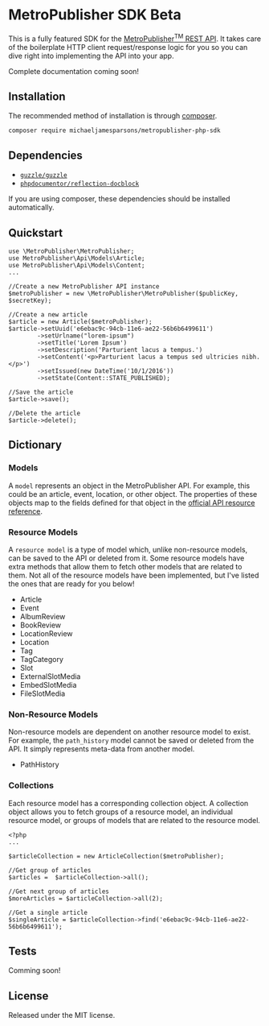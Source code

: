 
# MetroPublisher SDK Beta

This is a fully featured SDK for the [MetroPublisher<sup>TM</sup> REST API](https://api.metropublisher.com/index.html). It takes care of the boilerplate HTTP client request/response logic for you so you can dive right into implementing the API into your app.

Complete documentation coming soon!

## Installation

The recommended method of installation is through [composer](https://getcomposer.org).

    composer require michaeljamesparsons/metropublisher-php-sdk

## Dependencies

* [`guzzle/guzzle`](https://github.com/guzzle/guzzle)
* [`phpdocumentor/reflection-docblock`](https://github.com/phpDocumentor/ReflectionDocBlock)

If you are using composer, these dependencies should be installed automatically.

## Quickstart

    use \MetroPublisher\MetroPublisher;
    use MetroPublisher\Api\Models\Article;
    use MetroPublisher\Api\Models\Content;
    ...
    
    //Create a new MetroPublisher API instance
    $metroPublisher = new \MetroPublisher\MetroPublisher($publicKey, $secretKey);
    
    //Create a new article
    $article = new Article($metroPublisher);
    $article->setUuid('e6ebac9c-94cb-11e6-ae22-56b6b6499611')
            ->setUrlname("lorem-ipsum")
            ->setTitle('Lorem Ipsum')
            ->setDescription('Parturient lacus a tempus.')
            ->setContent('<p>Parturient lacus a tempus sed ultricies nibh.</p>')
            ->setIssued(new DateTime('10/1/2016'))
            ->setState(Content::STATE_PUBLISHED);
    
    //Save the article
    $article->save();
    
    //Delete the article
    $article->delete();

## Dictionary

### Models
A `model` represents an object in the MetroPublisher API. For example, this could be an article, event, location, or other object. The properties of these objects map to the fields defined for that object in the [official API resource reference](https://api.metropublisher.com/resources/index.html).

### Resource Models
A `resource model` is a type of model which, unlike non-resource models, can be saved to the API or deleted from it. Some resource models have extra methods that allow them to fetch other models that are related to them. Not all of the resource models have been implemented, but I've listed the ones that are ready for you below!

* Article
* Event
* AlbumReview
* BookReview
* LocationReview
* Location
* Tag
* TagCategory
* Slot
* ExternalSlotMedia
* EmbedSlotMedia
* FileSlotMedia

### Non-Resource Models
Non-resource models are dependent on another resource model to exist. For example, the `path_history` model cannot be saved or deleted from the API. It simply represents meta-data from another model.

* PathHistory

### Collections

Each resource model has a corresponding collection object. A collection object allows you to fetch groups of a resource model, an individual resource model, or groups of models that are related to the resource model.
    
    <?php
    ... 
    
    $articleCollection = new ArticleCollection($metroPublisher);
    
    //Get group of articles
    $articles =  $articleCollection->all();
        
    //Get next group of articles
    $moreArticles = $articleCollection->all(2);
    
    //Get a single article
    $singleArticle = $articleCollection->find('e6ebac9c-94cb-11e6-ae22-56b6b6499611');

## Tests

Comming soon!

## License

 Released under the MIT license.